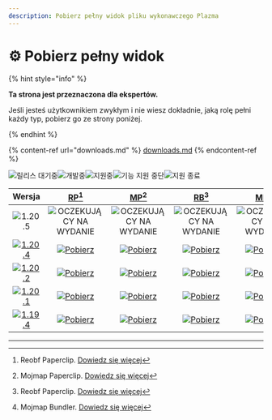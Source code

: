 ```yaml
---
description: Pobierz pełny widok pliku wykonawczego Plazma
---
```


# ⚙️ Pobierz pełny widok

{% hint style="info" %}

**Ta strona jest przeznaczona dla ekspertów.**

Jeśli jesteś użytkownikiem zwykłym i nie wiesz dokładnie, jaką rolę pełni każdy typ,
pobierz go ze strony poniżej.

{% endhint %}

{% content-ref url="downloads.md" %}
[downloads.md](downloads.md)
{% endcontent-ref %}

[wtr]: https://badge.plazmamc.org/0/Oczekiwanie%20na%20wydanie

![릴리스 대기중][wtr]![개발중](https://badge.plazmamc.org/1/개발중)![지원중](https://badge.plazmamc.org/2/지원중)![기능 지원 중단](https://badge.plazmamc.org/6/기능%20지원%20중단)![지원 종료](https://badge.plazmamc.org/4/지원%20종료)

|                                       Wersja                                      |                             [RP](#user-content-fn-1)[^1]                             |                             [MP](#user-content-fn-2)[^2]                             |                             [RB](#user-content-fn-3)[^3]                             |                             [MB](#user-content-fn-4)[^4]                             |
| :-------------------------------------------------------------------------------: | :----------------------------------------------------------------------------------: | :----------------------------------------------------------------------------------: | :----------------------------------------------------------------------------------: | :----------------------------------------------------------------------------------: |
|                   ![1.20.5](https://badge.plazmamc.org/0/1.20.5)                  |                             ![OCZEKUJĄCY NA WYDANIE][wtr]                            |                             ![OCZEKUJĄCY NA WYDANIE][wtr]                            |                             ![OCZEKUJĄCY NA WYDANIE][wtr]                            |                             ![OCZEKUJĄCY NA WYDANIE][wtr]                            |
| [![1.20.4](https://badge.plazmamc.org/2/1.20.4)](https://git.plazmamc.org/1.20.4) | [![Pobierz](https://badge.plazmamc.org/1/Pobierz)](https://dl.plazmamc.org/1.20.4/0) | [![Pobierz](https://badge.plazmamc.org/1/Pobierz)](https://dl.plazmamc.org/1.20.4/1) | [![Pobierz](https://badge.plazmamc.org/1/Pobierz)](https://dl.plazmamc.org/1.20.4/2) | [![Pobierz](https://badge.plazmamc.org/1/Pobierz)](https://dl.plazmamc.org/1.20.4/3) |
| [![1.20.2](https://badge.plazmamc.org/6/1.20.2)](https://git.plazmamc.org/1.20.2) | [![Pobierz](https://badge.plazmamc.org/1/Pobierz)](https://dl.plazmamc.org/1.20.2/0) | [![Pobierz](https://badge.plazmamc.org/1/Pobierz)](https://dl.plazmamc.org/1.20.2/1) | [![Pobierz](https://badge.plazmamc.org/1/Pobierz)](https://dl.plazmamc.org/1.20.2/2) | [![Pobierz](https://badge.plazmamc.org/1/Pobierz)](https://dl.plazmamc.org/1.20.2/3) |
| [![1.20.1](https://badge.plazmamc.org/4/1.20.1)](https://git.plazmamc.org/1.20.1) | [![Pobierz](https://badge.plazmamc.org/1/Pobierz)](https://dl.plazmamc.org/1.20.1/0) | [![Pobierz](https://badge.plazmamc.org/1/Pobierz)](https://dl.plazmamc.org/1.20.1/1) | [![Pobierz](https://badge.plazmamc.org/1/Pobierz)](https://dl.plazmamc.org/1.20.1/2) | [![Pobierz](https://badge.plazmamc.org/1/Pobierz)](https://dl.plazmamc.org/1.20.1/3) |
| [![1.19.4](https://badge.plazmamc.org/4/1.19.4)](https://git.plazmamc.org/1.19.4) | [![Pobierz](https://badge.plazmamc.org/1/Pobierz)](https://dl.plazmamc.org/1.19.4/0) | [![Pobierz](https://badge.plazmamc.org/1/Pobierz)](https://dl.plazmamc.org/1.19.4/1) | [![Pobierz](https://badge.plazmamc.org/1/Pobierz)](https://dl.plazmamc.org/1.19.4/2) | [![Pobierz](https://badge.plazmamc.org/1/Pobierz)](https://dl.plazmamc.org/1.19.4/3) |

***

[^1]: Reobf Paperclip. [Dowiedz się więcej](../administration/getting-started#id-2)

[^2]: Mojmap Paperclip. [Dowiedz się więcej](../administration/getting-started#id-2)

[^3]: Reobf Paperclip. [Dowiedz się więcej](../administration/getting-started#id-2)

[^4]: Mojmap Bundler. [Dowiedz się więcej](../administration/getting-started#id-2)

